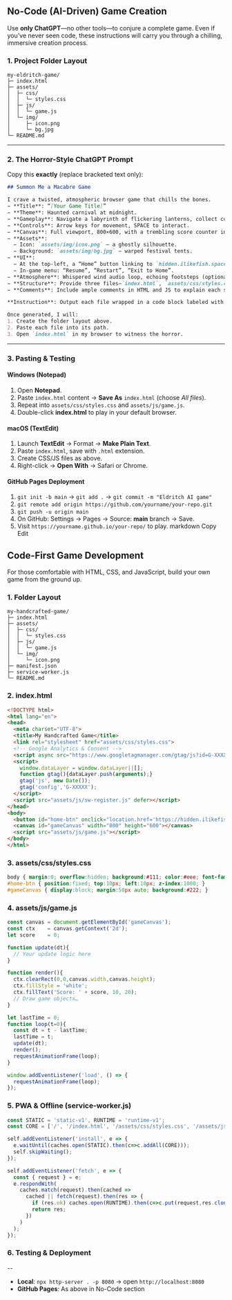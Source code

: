 ## No-Code (AI-Driven) Game Creation

Use **only ChatGPT**—no other tools—to conjure a complete game. Even if you’ve never seen code, these instructions will carry you through a chilling, immersive creation process.

### 1. Project Folder Layout

```
my-eldritch-game/
├─ index.html
├─ assets/
│  ├─ css/
│  │  └─ styles.css
│  ├─ js/
│  │  └─ game.js
│  └─ img/
│     ├─ icon.png
│     └─ bg.jpg
└─ README.md
```

---
### 2. The Horror-Style ChatGPT Prompt

Copy this **exactly** (replace bracketed text only):

````markdown
## Summon Me a Macabre Game

I crave a twisted, atmospheric browser game that chills the bones.  
− **Title**: “[Your Game Title]”  
− **Theme**: Haunted carnival at midnight.  
− **Gameplay**: Navigate a labyrinth of flickering lanterns, collect cursed tokens, avoid shadow-lurkers.  
− **Controls**: Arrow keys for movement, SPACE to interact.  
− **Canvas**: Full viewport, 800×600, with a trembling score counter in blood-red.  
− **Assets**:  
  − Icon: `assets/img/icon.png` – a ghostly silhouette.  
  − Background: `assets/img/bg.jpg` – warped festival tents.  
− **UI**:  
  − At the top-left, a “Home” button linking to `hidden.ilikefish.space` (your safe haven).  
  − In-game menu: “Resume”, “Restart”, “Exit to Home”.  
− **Atmosphere**: Whispered wind audio loop, echoing footsteps (optional but desired).  
− **Structure**: Provide three files—`index.html`, `assets/css/styles.css`, `assets/js/game.js`.  
− **Comments**: Include ample comments in HTML and JS to explain each section.  

**Instruction**: Output each file wrapped in a code block labeled with its path, so I can copy-paste directly into my folder.  

Once generated, I will:  
1. Create the folder layout above.  
2. Paste each file into its path.  
3. Open `index.html` in my browser to witness the horror.
````

---
### 3. Pasting & Testing

#### Windows (Notepad)  
1. Open **Notepad**.  
2. Paste `index.html` content → **Save As** `index.html` (choose *All files*).  
3. Repeat into `assets/css/styles.css` and `assets/js/game.js`.  
4. Double-click **index.html** to play in your default browser.

#### macOS (TextEdit)  
1. Launch **TextEdit** → Format → **Make Plain Text**.  
2. Paste `index.html`, save with `.html` extension.  
3. Create CSS/JS files as above.  
4. Right-click → **Open With** → Safari or Chrome.

#### GitHub Pages Deployment  
1. `git init -b main` → `git add .` → `git commit -m "Eldritch AI game"`  
2. `git remote add origin https://github.com/yourname/your-repo.git`  
3. `git push -u origin main`  
4. On GitHub: Settings → Pages → Source: **main** branch → Save.  
5. Visit `https://yourname.github.io/your-repo/` to play.
markdown
Copy
Edit
## Code-First Game Development

For those comfortable with HTML, CSS, and JavaScript, build your own game from the ground up.

### 1. Folder Layout

```
my-handcrafted-game/
├─ index.html
├─ assets/
│  ├─ css/
│  │  └─ styles.css
│  ├─ js/
│  │  └─ game.js
│  └─ img/
│     └─ icon.png
├─ manifest.json
├─ service-worker.js
└─ README.md
```

### 2. index.html

```html
<!DOCTYPE html>
<html lang="en">
<head>
  <meta charset="UTF-8">
  <title>My Handcrafted Game</title>
  <link rel="stylesheet" href="assets/css/styles.css">
  <!-- Google Analytics & Consent -->
  <script async src="https://www.googletagmanager.com/gtag/js?id=G-XXXXX"></script>
  <script>
    window.dataLayer = window.dataLayer||[];
    function gtag(){dataLayer.push(arguments);}
    gtag('js', new Date());
    gtag('config','G-XXXXX');
  </script>
  <script src="assets/js/sw-register.js" defer></script>
</head>
<body>
  <button id="home-btn" onclick="location.href='https://hidden.ilikefish.space'">Home</button>
  <canvas id="gameCanvas" width="800" height="600"></canvas>
  <script src="assets/js/game.js"></script>
</body>
</html>
```

### 3. assets/css/styles.css

```css
body { margin:0; overflow:hidden; background:#111; color:#eee; font-family:sans-serif; }
#home-btn { position:fixed; top:10px; left:10px; z-index:1000; }
#gameCanvas { display:block; margin:50px auto; background:#222; }
```

### 4. assets/js/game.js

```js
const canvas = document.getElementById('gameCanvas');
const ctx    = canvas.getContext('2d');
let score    = 0;

function update(dt){
  // Your update logic here
}

function render(){
  ctx.clearRect(0,0,canvas.width,canvas.height);
  ctx.fillStyle = 'white';
  ctx.fillText('Score: ' + score, 10, 20);
  // Draw game objects…
}

let lastTime = 0;
function loop(t=0){
  const dt = t - lastTime;
  lastTime = t;
  update(dt);
  render();
  requestAnimationFrame(loop);
}

window.addEventListener('load', () => {
  requestAnimationFrame(loop);
});
```

### 5. PWA & Offline (service-worker.js)

```js
const STATIC = 'static-v1', RUNTIME = 'runtime-v1';
const CORE = ['/', '/index.html', '/assets/css/styles.css', '/assets/js/game.js'];

self.addEventListener('install', e => {
  e.waitUntil(caches.open(STATIC).then(c=>c.addAll(CORE)));
  self.skipWaiting();
});

self.addEventListener('fetch', e => {
  const { request } = e;
  e.respondWith(
    caches.match(request).then(cached => 
      cached || fetch(request).then(res => {
        if (res.ok) caches.open(RUNTIME).then(c=>c.put(request,res.clone()));
        return res;
      })
    )
  );
});
```

### 6. Testing & Deployment

--  
* **Local**: `npx http-server . -p 8080` → open `http://localhost:8080`  
* **GitHub Pages**: As above in No-Code section